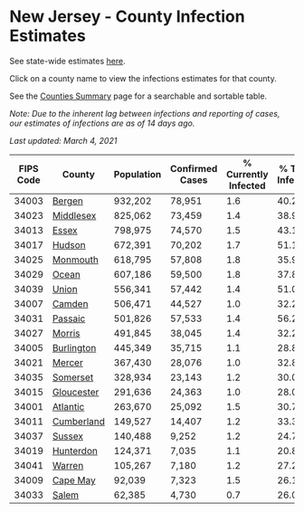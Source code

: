 # New Jersey - County Infection Estimates

See state-wide estimates [here](/infections/us-nj).

Click on a county name to view the infections estimates for that county.

See the [Counties Summary](/infections/summary-counties) page for a searchable and sortable table.

*Note: Due to the inherent lag between infections and reporting of cases, our estimates of infections are as of 14 days ago.*

*Last updated: March 4, 2021*

|   FIPS Code |                   County |   Population |   Confirmed Cases |   % Currently Infected |   % Total Infected |
|-------------|--------------------------|--------------|-------------------|------------------------|--------------------|
|       34003 |         [Bergen](bergen) |      932,202 |            78,951 |                    1.6 |               40.2 |
|       34023 |   [Middlesex](middlesex) |      825,062 |            73,459 |                    1.4 |               38.9 |
|       34013 |           [Essex](essex) |      798,975 |            74,570 |                    1.5 |               43.1 |
|       34017 |         [Hudson](hudson) |      672,391 |            70,202 |                    1.7 |               51.1 |
|       34025 |     [Monmouth](monmouth) |      618,795 |            57,808 |                    1.8 |               35.9 |
|       34029 |           [Ocean](ocean) |      607,186 |            59,500 |                    1.8 |               37.8 |
|       34039 |           [Union](union) |      556,341 |            57,442 |                    1.4 |               51.0 |
|       34007 |         [Camden](camden) |      506,471 |            44,527 |                    1.0 |               32.2 |
|       34031 |       [Passaic](passaic) |      501,826 |            57,533 |                    1.4 |               56.2 |
|       34027 |         [Morris](morris) |      491,845 |            38,045 |                    1.4 |               32.2 |
|       34005 | [Burlington](burlington) |      445,349 |            35,715 |                    1.1 |               28.8 |
|       34021 |         [Mercer](mercer) |      367,430 |            28,076 |                    1.0 |               32.8 |
|       34035 |     [Somerset](somerset) |      328,934 |            23,143 |                    1.2 |               30.0 |
|       34015 | [Gloucester](gloucester) |      291,636 |            24,363 |                    1.0 |               28.0 |
|       34001 |     [Atlantic](atlantic) |      263,670 |            25,092 |                    1.5 |               30.7 |
|       34011 | [Cumberland](cumberland) |      149,527 |            14,407 |                    1.2 |               33.3 |
|       34037 |         [Sussex](sussex) |      140,488 |             9,252 |                    1.2 |               24.7 |
|       34019 |   [Hunterdon](hunterdon) |      124,371 |             7,035 |                    1.1 |               20.8 |
|       34041 |         [Warren](warren) |      105,267 |             7,180 |                    1.2 |               27.2 |
|       34009 |     [Cape May](cape-may) |       92,039 |             7,323 |                    1.5 |               26.1 |
|       34033 |           [Salem](salem) |       62,385 |             4,730 |                    0.7 |               26.0 |